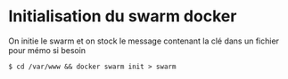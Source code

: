 # Initialisation du swarm docker

On initie le swarm et on stock le message contenant la clé dans un fichier pour mémo si besoin

```
$ cd /var/www && docker swarm init > swarm
``` 